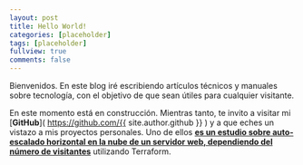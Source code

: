 ```yaml
---
layout: post
title: Hello World!
categories: [placeholder]
tags: [placeholder]
fullview: true
comments: false
---
```


Bienvenidos. En este blog iré escribiendo artículos técnicos y manuales sobre tecnología, con el objetivo de que sean útiles para cualquier visitante.

En este momento está en construcción. Mientras tanto, te invito a visitar mi [__GitHub__]( https://github.com/{{ site.author.github }} ) y a que eches un vistazo a mis proyectos personales. Uno de ellos [__es un estudio sobre auto-escalado horizontal en la nube de un servidor web, dependiendo del número de visitantes__](https://github.com/j-alvarez-moreno/proyecto-2ASIR) utilizando Terraform.